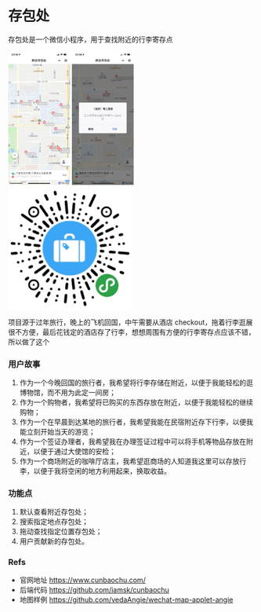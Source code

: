 # 存包处

存包处是一个微信小程序，用于查找附近的行李寄存点

<img src="./ss1.png" alt="附近" width="25%">
<img src="./ss2.png" alt="导航" width="25%">
<img src="./qr.jpg" alt="二维码" width="50%" align="top">

项目源于过年旅行，晚上的飞机回国，中午需要从酒店 checkout，拖着行李逛展很不方便，最后花钱定的酒店存了行李，想想周围有方便的行李寄存点应该不错，所以做了这个

### 用户故事

1. 作为一个今晚回国的旅行者，我希望将行李存储在附近，以便于我能轻松的逛博物馆，而不用为此定一间房；
2. 作为一个购物者，我希望将已购买的东西存放在附近，以便于我能轻松的继续购物；
3. 作为一个在早晨到达某地的旅行者，我希望我能在民宿附近存下行李，以便我能立刻开始当天的游览；
4. 作为一个签证办理者，我希望我在办理签证过程中可以将手机等物品存放在附近，以便于通过大使馆的安检；
5. 作为一个商场附近的咖啡厅店主，我希望逛商场的人知道我这里可以存放行李，以便于我将空闲的地方利用起来，换取收益。

### 功能点

1. 默认查看附近存包处；
2. 搜索指定地点存包处；
3. 拖动查找指定位置存包处；
4. 用户贡献新的存包处。

### Refs

* 官网地址 https://www.cunbaochu.com/
* 后端代码 https://github.com/iamsk/cunbaochu
* 地图样例 https://github.com/vedaAngie/wechat-map-applet-angie
